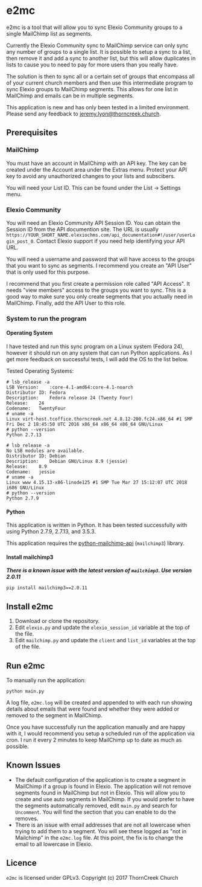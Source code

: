 # e2mc
e2mc is a tool that will allow you to sync Elexio Community groups to a single MailChimp list as segments.

Currently the Elexio Community sync to MailChimp service can only sync any number of groups to a single list. It is possible to setup a sync to a list, then remove it and add a sync to another list, but this will allow duplicates in lists to cause you to need to pay for more users than you really have.

The solution is then to sync all or a certain set of groups that encompass all of your current church members and then use this intermediate program to sync Elexio groups to MailChimp segments. This allows for one list in MailChimp and emails can be in multiple segments.

This application is new and has only been tested in a limited environment. Please send any feedback to jeremy.lyon@thorncreek.church.

## Prerequisites
### MailChimp
You must have an account in MailChimp with an API key. The key can be created under the Account area under the Extras menu. Protect your API key to avoid any unauthorized changes to your lists and subscibers.

You will need your List ID. This can be found under the List -> Settings menu.

### Elexio Community
You will need an Elexio Community API Session ID. You can obtain the Session ID from the API documention site.  The URL is usually `https://YOUR_SHORT_NAME.elexiochms.com/api_documentation#!/user/userLogin_post_0`. Contact Elexio support if you need help identifying your API URL.

You will need a username and password that will have access to the groups that you want to sync as segments. I recommend you create an "API User" that is only used for this purpose.

I recommend that you first create a permission role called "API Access". It needs "view members" access to the groups you want to sync. This is a good way to make sure you only create segments that you actually need in MailChimp. Finally, add the API User to this role.

### System to run the program
#### Operating System
I have tested and run this sync program on a Linux system (Fedora 24), however it should run on any system that can run Python applications. As I get more feedback on successful tests, I will add the OS to the list below.

Tested Operating Systems:
```
# lsb_release -a
LSB Version:	:core-4.1-amd64:core-4.1-noarch
Distributor ID:	Fedora
Description:	Fedora release 24 (Twenty Four)
Release:	24
Codename:	TwentyFour
# uname -a
Linux virt-host.tcoffice.thorncreek.net 4.8.12-200.fc24.x86_64 #1 SMP Fri Dec 2 18:45:50 UTC 2016 x86_64 x86_64 x86_64 GNU/Linux
# python --version
Python 2.7.13
```
```
# lsb_release -a
No LSB modules are available.
Distributor ID:	Debian
Description:	Debian GNU/Linux 8.9 (jessie)
Release:	8.9
Codename:	jessie
# uname -a
Linux www 4.15.13-x86-linode125 #1 SMP Tue Mar 27 15:12:07 UTC 2018 i686 GNU/Linux
# python --version
Python 2.7.9
```

#### Python
This application is written in Python. It has been tested successfully with using Python 2.7.9, 2.7.13, and 3.5.3.

This application requires the [python-mailchimp-api](https://github.com/charlesthk/python-mailchimp) (`mailchimp3`) library.

#### Install mailchimp3
***There is a known issue with the latest version of `mailchimp3`. Use version 2.0.11***

`pip install mailchimp3==2.0.11`

## Install e2mc
1. Download or clone the repository.
2. Edit `elexio.py` and update the `elexio_session_id` variable at the top of the file.
3. Edit `mailchimp.py` and update the `client` and `list_id` variables at the top of the file.

## Run e2mc
To manually run the application:

`python main.py`

A log file, `e2mc.log` will be created and appended to with each run showing details about emails that were found and whether they were added or removed to the segment in MailChimp.

Once you have successfully run the application manually and are happy with it, I would recommend you setup a scheduled run of the application via cron. I run it every 2 minutes to keep MailChimp up to date as much as possible.

## Known Issues
- The default configuration of the application is to create a segment in MailChimp if a group is found in Elexio. The application will not remove segments found in MailChimp but not in Elexio. This will allow you to create and use auto segments in MailChimp. If you would prefer to have the segments automatically removed, edit `main.py` and search for `Uncomment`. You will find the section that you can enable to do the removes.
- There is an issue with email addresses that are not all lowercase when trying to add them to a segment. You will see these logged as "not in Mailchimp" in the `e2mc.log` file. At this point, the fix is to change the email to all lowercase in Elexio.

## Licence
`e2mc` is licensed under GPLv3. Copyright (c) 2017 ThornCreek Church
